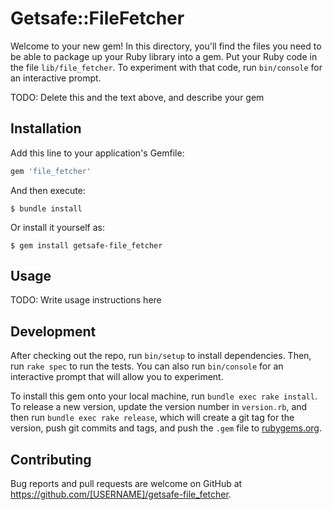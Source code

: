 # Getsafe::FileFetcher

Welcome to your new gem! In this directory, you'll find the files you need to be able to package up your Ruby library into a gem. Put your Ruby code in the file `lib/file_fetcher`. To experiment with that code, run `bin/console` for an interactive prompt.

TODO: Delete this and the text above, and describe your gem

## Installation

Add this line to your application's Gemfile:

```ruby
gem 'file_fetcher'
```

And then execute:

    $ bundle install

Or install it yourself as:

    $ gem install getsafe-file_fetcher

## Usage

TODO: Write usage instructions here

## Development

After checking out the repo, run `bin/setup` to install dependencies. Then, run `rake spec` to run the tests. You can also run `bin/console` for an interactive prompt that will allow you to experiment.

To install this gem onto your local machine, run `bundle exec rake install`. To release a new version, update the version number in `version.rb`, and then run `bundle exec rake release`, which will create a git tag for the version, push git commits and tags, and push the `.gem` file to [rubygems.org](https://rubygems.org).

## Contributing

Bug reports and pull requests are welcome on GitHub at https://github.com/[USERNAME]/getsafe-file_fetcher.
